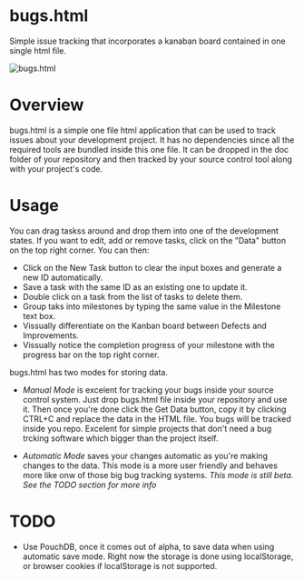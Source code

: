 bugs.html
=========

Simple issue tracking that incorporates a kanaban board contained in one single html file. 

![bugs.html](/dov/bugs-html.jpg)

Overview
=========

bugs.html is a simple one file html application that can be used to track issues about your development project. 
It has no dependencies since all the required tools are bundled inside this one file. It can be dropped in the doc folder
of your repository and then tracked by your source control tool along with your project's code.


Usage
=====

You can drag taskss around and drop them into one of the development states. If you want to edit, 
add or remove tasks, click on the "Data" button on the top right corner. You can then:

* Click on the New Task button to clear the input boxes and generate a new ID automatically.
* Save a task with the same ID as an existing one to update it.
* Double click on a task from the list of tasks to delete them. 
* Group taks into milestones by typing the same value in the Milestone text box.
* Vissually differentiate on the Kanban board between Defects and Improvements.
* Vissually notice the completion progress of your milestone with the progress bar on the top right corner. 

bugs.html has two modes for storing data.

* *Manual Mode* is excelent for tracking your bugs inside your source control system. 
Just drop bugs.html file inside your repository and use it. Then once you're done click the Get Data button, copy it 
by clicking CTRL+C and replace the data in the HTML file. You bugs will be tracked inside you repo. Excelent for simple
projects that don't need a bug trcking software which bigger than the project itself.

* *Automatic Mode* saves your changes automatic as you're making changes to the data. This mode is a more user friendly
and behaves more like onw of those big bug tracking systems. *This mode is still beta. See the TODO section for more info*

TODO
====

* Use PouchDB, once it comes out of alpha, to save data when using automatic save mode. 
Right now the storage is done using localStorage, or browser cookies if localStorage is not supported.

